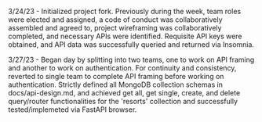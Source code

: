 3/24/23 - Initialized project fork. Previously during the week, team roles were elected and assigned, a code of conduct was collaboratively
assembled and agreed to, project wireframing was collaboratively completed, and necessary APIs were identified. Requisite API keys were obtained,
and API data was successfully queried and returned via Insomnia.

3/27/23 - Began day by splitting into two teams, one to work on API framing and another to work on authentication. For continuity and consistency, reverted to single team to complete API framing before working on authentication. Strictly defined all MongoDB collection schemas in docs/api-design.md, and achieved get all, get single, create, and delete query/router functionalities for the 'resorts' collection and successfully tested/implemeted via FastAPI browser.
